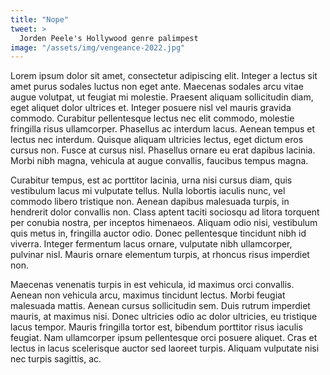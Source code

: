 ```yaml
---
title: "Nope"
tweet: >
  Jorden Peele's Hollywood genre palimpest
image: "/assets/img/vengeance-2022.jpg"
---
```

Lorem ipsum dolor sit amet, consectetur adipiscing elit. Integer a lectus sit amet purus sodales luctus non eget ante. Maecenas sodales arcu vitae augue volutpat, ut feugiat mi molestie. Praesent aliquam sollicitudin diam, eget aliquet dolor ultrices et. Integer posuere nisl vel mauris gravida commodo. Curabitur pellentesque lectus nec elit commodo, molestie fringilla risus ullamcorper. Phasellus ac interdum lacus. Aenean tempus et lectus nec interdum. Quisque aliquam ultricies lectus, eget dictum eros cursus non. Fusce at cursus nisl. Phasellus ornare eu erat dapibus lacinia. Morbi nibh magna, vehicula at augue convallis, faucibus tempus magna.

Curabitur tempus, est ac porttitor lacinia, urna nisi cursus diam, quis vestibulum lacus mi vulputate tellus. Nulla lobortis iaculis nunc, vel commodo libero tristique non. Aenean dapibus malesuada turpis, in hendrerit dolor convallis non. Class aptent taciti sociosqu ad litora torquent per conubia nostra, per inceptos himenaeos. Aliquam odio nisi, vestibulum quis metus in, fringilla auctor odio. Donec pellentesque tincidunt nibh id viverra. Integer fermentum lacus ornare, vulputate nibh ullamcorper, pulvinar nisl. Mauris ornare elementum turpis, at rhoncus risus imperdiet non.

Maecenas venenatis turpis in est vehicula, id maximus orci convallis. Aenean non vehicula arcu, maximus tincidunt lectus. Morbi feugiat malesuada mattis. Aenean cursus sollicitudin sem. Duis rutrum imperdiet mauris, at maximus nisi. Donec ultricies odio ac dolor ultricies, eu tristique lacus tempor. Mauris fringilla tortor est, bibendum porttitor risus iaculis feugiat. Nam ullamcorper ipsum pellentesque orci posuere aliquet. Cras et lectus in lacus scelerisque auctor sed laoreet turpis. Aliquam vulputate nisi nec turpis sagittis, ac.

